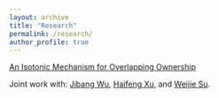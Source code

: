 ```yaml
---
layout: archive
title: "Research"
permalink: /research/
author_profile: true
---
```


[An Isotonic Mechanism for Overlapping Ownership](https://arxiv.org/pdf/2306.11154.pdf)

Joint work with: [Jibang Wu](https://wujibang.com/), [Haifeng Xu](https://www.haifeng-xu.com/), and [Weijie Su](http://stat.wharton.upenn.edu/~suw/).
